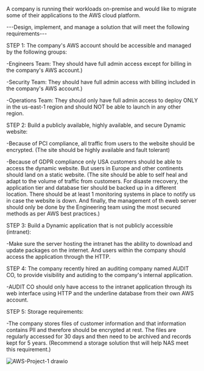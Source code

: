 A company is running their workloads on-premise and would like to migrate some of their applications to the AWS cloud platform. 


---Design, implement, and manage a solution that will meet the following requirements---



STEP 1: The company's AWS account should be accessible and managed by the following groups:

-Engineers Team: They should have full admin access except for billing in the company's AWS account.)

-Security Team: They should have full admin access with billing included in the company's AWS account.)

-Operations Team: They should only have full admin access to deploy ONLY in the us-east-1 region and should NOT be able to launch in any other region. 


STEP 2: Build a publicly available, highly available, and secure Dynamic website:

-Because of PCI compliance, all traffic from users to the website should be encrypted. (The site should be highly available and fault tolerant)

-Because of GDPR compliance only USA customers should be able to access the dynamic website. But users in Europe and other continents should land on a static website. (The site should be able to self heal and adapt to the volume of traffic from customers. For disaste rrecovery, the application tier and database tier should be backed up in a different location. There should be at least 1 monitoring systems in place to notify us in case the website is down. And finally, the management of th eweb server should only be done by the Engineering team using the most secured methods as per AWS best practices.)


STEP 3: Build a Dynamic application that is not publicly accessible (intranet):

-Make sure the server hosting the intranet has the ability to download and update packages on the internet. And users within the company should access the application through the HTTP.


STEP 4: The company recently hired an auditing company named AUDIT CO, to provide visibility and autiding to the company's internal application.

-AUDIT CO should only have access to the intranet application through its web interface using HTTP and the underline database from their own AWS account.

STEP 5: Storage requirements:

-The company stores files of customer information and that information contains PII and therefore should be encrypted at rest. The files are regularly accessed for 30 days and then need to be archived and records kept for 5 years. (Recommend a storage solution thst will help NAS meet this requirement.) 



![AWS-Project-1 drawio](https://user-images.githubusercontent.com/94193627/210154669-d7065872-e86d-4ba4-81bb-f2e867ecc291.svg)

